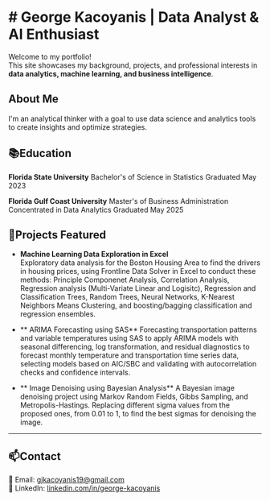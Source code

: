 # # George Kacoyanis | Data Analyst & AI Enthusiast

Welcome to my portfolio!  
This site showcases my background, projects, and professional interests in **data analytics, machine learning, and business intelligence**.

## About Me

I'm an analytical thinker with a goal to use data science and analytics tools to create insights and optimize strategies.

## 📚Education
**Florida State University**
  Bachelor's of Science in Statistics
  Graduated May 2023

**Florida Gulf Coast University**
  Master's of Business Administration Concentrated in Data Analytics
  Graduated May 2025

## 📁Projects Featured

- **Machine Learning Data Exploration in Excel**  
  Exploratory data analysis for the Boston Housing Area to find the drivers in housing prices, using Frontline Data Solver in Excel to conduct these methods: Principle Componenet Analysis, Correlation Analysis, Regression analysis (Multi-Variate Linear and Logisitc), Regression and Classification Trees, Random Trees, Neural Networks, K-Nearest Neighbors Means Clustering, and boosting/bagging classification and regression ensembles.

- ** ARIMA Forecasting using SAS**
  Forecasting transportation patterns and variable temperatures using SAS to apply ARIMA models with seasonal differencing, log transformation, and residual diagnostics to forecast monthly temperature and transportation time series data, selecting models based on AIC/SBC and validating with autocorrelation checks and confidence intervals.

- ** Image Denoising using Bayesian Analysis**
  A Bayesian image denoising project using Markov Random Fields, Gibbs Sampling, and Metropolis-Hastings. Replacing different sigma values from the proposed ones, from 0.01 to 1, to find the best sigmas for denoising the image.
---

##  📫Contact

📧 Email: [gjkacoyanis19@gmail.com](mailto:gjkacoyanis19@gmail.com)  
🔗 LinkedIn: [linkedin.com/in/george-kacoyanis](https://linkedin.com/in/george-kacoyanis)

